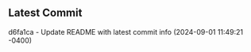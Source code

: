 
## Latest Commit
d6fa1ca - Update README with latest commit info (2024-09-01 11:49:21 -0400) <Yunxi-Zhou>
